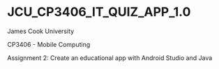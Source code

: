 # JCU_CP3406_IT_QUIZ_APP_1.0

James Cook University 

CP3406 - Mobile Computing

Assignment 2: Create an educational app with Android Studio and Java
